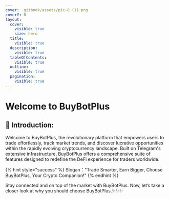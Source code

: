 ```yaml
---
cover: .gitbook/assets/pic-8 (1).png
coverY: 0
layout:
  cover:
    visible: true
    size: hero
  title:
    visible: true
  description:
    visible: true
  tableOfContents:
    visible: true
  outline:
    visible: true
  pagination:
    visible: true
---
```


# Welcome to BuyBotPlus

## :clap: **Introduction:**

Welcome to BuyBotPlus, the revolutionary platform that empowers users to trade effortlessly, track market trends, and discover lucrative opportunities within the rapidly evolving cryptocurrency landscape. Built on Telegram's extensive infrastructure, BuyBotPlus offers a comprehensive suite of features designed to redefine the DeFi experience for traders worldwide.

{% hint style="success" %}
Slogan："Trade Smarter, Earn Bigger, Choose BuyBotPlus, Your Crypto Companion!"
{% endhint %}

Stay connected and on top of the market with BuyBotPlus. Now, let’s take a closer look at why you should choose BuyBotPlus.✨✨✨
